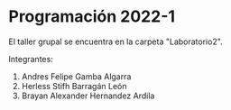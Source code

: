 # Programación 2022-1

El taller grupal se encuentra en la carpeta "Laboratorio2".


Integrantes: 
1. Andres Felipe Gamba Algarra
2. Herless Stifh Barragán León  
3. Brayan Alexander Hernandez Ardila
